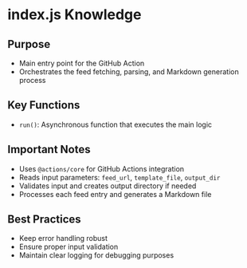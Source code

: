 # index.js Knowledge

## Purpose
- Main entry point for the GitHub Action
- Orchestrates the feed fetching, parsing, and Markdown generation process

## Key Functions
- `run()`: Asynchronous function that executes the main logic

## Important Notes
- Uses `@actions/core` for GitHub Actions integration
- Reads input parameters: `feed_url`, `template_file`, `output_dir`
- Validates input and creates output directory if needed
- Processes each feed entry and generates a Markdown file

## Best Practices
- Keep error handling robust
- Ensure proper input validation
- Maintain clear logging for debugging purposes


